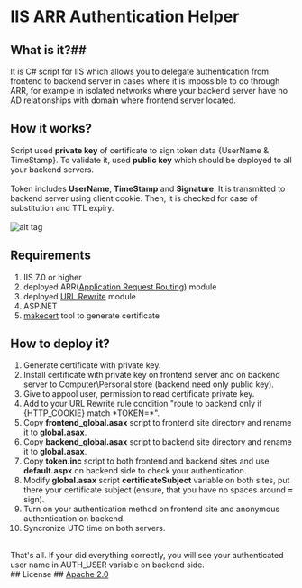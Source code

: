 # IIS ARR Authentication Helper #

## What is it?##
It is C# script for IIS which allows you to delegate authentication from frontend to backend server in cases where it is impossible to do through ARR, for example in isolated networks where your backend server have no AD relationships with domain where frontend server located.

## How it works? ##
Script used <b>private key</b> of certificate to sign token data {UserName & TimeStamp}. To validate it, used <b>public key</b> which should be deployed to all your backend servers.<br><br>
Token includes <b>UserName</b>, <b>TimeStamp</b> and <b>Signature</b>. It is transmitted to backend server using client cookie. Then, it is checked for case of substitution and TTL expiry.<br><br>
![alt tag](https://github.com/Serjeo722/IIS_ARR_AUTH_Helper/blob/master/doc/schema.png?raw=true)
## Requirements ##
1) IIS 7.0 or higher<br>
2) deployed ARR(<a href="http://www.iis.net/downloads/microsoft/application-request-routing">Application Request Routing</a>) module<br>
3) deployed <a href="http://www.iis.net/downloads/microsoft/url-rewrite">URL Rewrite</a> module<br>
4) ASP.NET<br>
5) <a href="http://msdn.microsoft.com/en-us/library/bfsktky3.aspx">makecert</a> tool to generate certificate<br>

## How to deploy it? ##
1) Generate certificate with private key.<br>
2) Install certificate with private key on frontend server and on backend server to Computer\Personal store (backend need only public key).<br>
3) Give to appool user, permission to read certificate private key.<br>
4) Add to your URL Rewrite rule condition "route to backend only if {HTTP_COOKIE} match \*TOKEN=\*".<br>
5) Copy <b>frontend_global.asax</b> script to frontend site directory and rename it to <b>global.asax</b>.<br>
6) Copy <b>backend_global.asax</b> script to backend site directory and rename it to <b>global.asax</b>.<br>
7) Copy <b>token.inc</b> script to both frontend and backend sites and use <b>default.aspx</b> on backend side to check your authentication.<br>
8) Modify <b>global.asax</b> script <b>certificateSubject</b> variable on both sites, put there your certificate subject (ensure, that you have no spaces around <b>=</b> sign).<br>
9) Turn on your authentication method on frontend site and anonymous authentication on backend.<br>
9) Syncronize UTC time on both servers.<br>
<br>
That's all. If your did everything correctly, you will see your authenticated user name in AUTH_USER variable on backend side.<br>
## License ##
<a href="http://www.apache.org/licenses/LICENSE-2.0.html">Apache 2.0</a>
